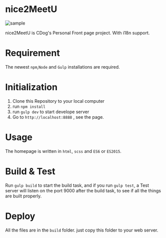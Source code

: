 # nice2MeetU
![sample][1]


nice2MeetU is CDog's Personal Front page project. With i18n support.


# Requirement
The newest `npm`,`Node` and `Gulp` installations are required.


# Initialization

1. Clone this Repository to your local computer
2. run `npm install`
3. run `gulp dev` to start develope server
4. Go to `http://localhost:8888` , see the page.



# Usage

The homepage is written in `html`, `scss` and  `ES6` or `ES2015`.


# Build & Test
Run `gulp build` to start the build task, and if you run `gulp test`, a Test server will listen on the port 9000 after the build task, to see if all the things are built properly.



# Deploy
All the files are in the `build` folder. just copy this folder to your web server.


[1]: https://tat.pics/v/1456204141583%E5%B1%8F%E5%B9%95%E5%BF%AB%E7%85%A7_2016-02-23_%E4%B8%8B%E5%8D%8812.48.39__2_.png
